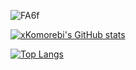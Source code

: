 
![FA6f](https://user-images.githubusercontent.com/21682081/136855499-c3b59598-71ac-4d05-8fad-1f5b1d82e2eb.gif)


[![xKomorebi's GitHub stats](https://github-readme-stats.vercel.app/api?username=xKomorebi)](https://github.com/xKomorebi/github-readme-stats)

[![Top Langs](https://github-readme-stats.vercel.app/api/top-langs/?username=xKomorebi&layout=compact)](https://github.com/xKomorebi/github-readme-stats)
<!--
**xKomorebi/xKomorebi** is a ✨ _special_ ✨ repository because its `README.md` (this file) appears on your GitHub profile.

Here are some ideas to get you started:

- 🔭 I’m currently working on ...
- 🌱 I’m currently learning ...
- 👯 I’m looking to collaborate on ...
- 🤔 I’m looking for help with ...
- 💬 Ask me about ...
- 📫 How to reach me: ...
- 😄 Pronouns: ...
- ⚡ Fun fact: ...
-->
